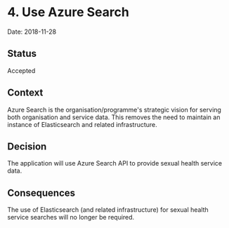 # 4. Use Azure Search

Date: 2018-11-28

## Status

Accepted

## Context

Azure Search is the organisation/programme's strategic vision for serving both
organisation and service data. This removes the need to maintain an instance of
Elasticsearch and related infrastructure.

## Decision

The application will use Azure Search API to provide sexual health service
data.

## Consequences

The use of Elasticsearch (and related infrastructure) for sexual health service
searches will no longer be required.
